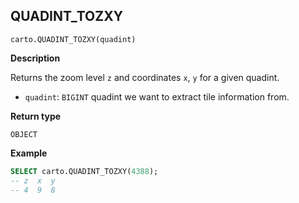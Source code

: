 ## QUADINT_TOZXY

```sql:signature
carto.QUADINT_TOZXY(quadint)
```

**Description**

Returns the zoom level `z` and coordinates `x`, `y` for a given quadint.

* `quadint`: `BIGINT` quadint we want to extract tile information from.

**Return type**

`OBJECT`

**Example**

```sql
SELECT carto.QUADINT_TOZXY(4388);
-- z  x  y
-- 4  9  8
```
